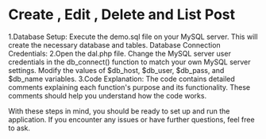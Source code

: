# Create , Edit , Delete and List Post

1.Database Setup:
    Execute the demo.sql file on your MySQL server. This will create the necessary database and tables.
    Database Connection Credentials:
2.Open the dal.php file.
    Change the MySQL server user credentials in the db_connect() function to match your own MySQL server settings. Modify the values of $db_host, $db_user, $db_pass, and $db_name variables.
3.Code Explanation:
  The code contains detailed comments explaining each function's purpose and its functionality. These comments should help you understand how the code works.

With these steps in mind, you should be ready to set up and run the application. If you encounter any issues or have further questions, feel free to ask.

